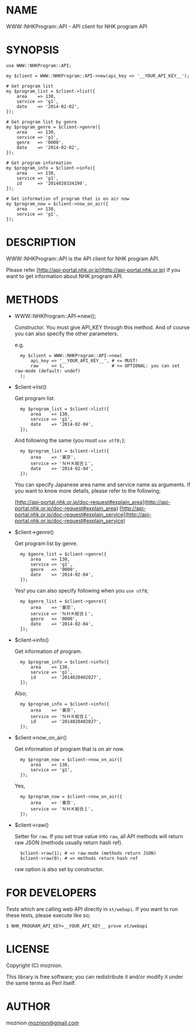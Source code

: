 # NAME

WWW::NHKProgram::API - API client for NHK program API

# SYNOPSIS

    use WWW::NHKProgram::API;

    my $client = WWW::NHKProgram::API->new(api_key => '__YOUR_API_KEY__');

    # Get program list
    my $program_list = $client->list({
        area    => 130,
        service => 'g1',
        date    => '2014-02-02',
    });

    # Get program list by genre
    my $program_genre = $client->genre({
        area    => 130,
        service => 'g1',
        genre   => '0000',
        date    => '2014-02-02',
    });

    # Get program information
    my $program_info = $client->info({
        area    => 130,
        service => 'g1',
        id      => '2014020334199',
    });

    # Get information of program that is on air now
    my $program_now = $client->now_on_air({
        area    => 130,
        service => 'g1',
    });

# DESCRIPTION

WWW::NHKProgram::API is the API client for NHK program API.

Please refer [http://api-portal.nhk.or.jp](http://api-portal.nhk.or.jp)
if you want to get information about NHK program API.

# METHODS

- WWW::NHKProgram::API->new();

    Constructor. You must give API\_KEY through this method.
    And of course you can also specify the other parameters.

    e.g.

        my $client = WWW::NHKProgram::API->new(
            api_key => '__YOUR_API_KEY__', # <= MUST!
            raw     => 1,                  # <= OPTIONAL: you can set raw-mode (default: undef)
        );

- $client->list()

    Get program list.

        my $program_list = $client->list({
            area    => 130,
            service => 'g1',
            date    => '2014-02-04',
        });

    And following the same (you must `use utf8;`);

        my $program_list = $client->list({
            area    => '東京',
            service => 'ＮＨＫ総合１',
            date    => '2014-02-04',
        });

    You can specify Japanese area name and service name as arguments.
    If you want to know more details, please refer to the following;

    [http://api-portal.nhk.or.jp/doc-request#explain_area](http://api-portal.nhk.or.jp/doc-request#explain_area)
    [http://api-portal.nhk.or.jp/doc-request#explain_service](http://api-portal.nhk.or.jp/doc-request#explain_service)

- $client->genre()

    Get program list by genre.

        my $genre_list = $client->genre({
            area    => 130,
            service => 'g1',
            genre   => '0000',
            date    => '2014-02-04',
        });

    Yes! you can also specify following when you `use utf8`;

        my $genre_list = $client->genre({
            area    => '東京',
            service => 'ＮＨＫ総合１',
            genre   => '0000',
            date    => '2014-02-04',
        });

- $client->info()

    Get information of program.

        my $program_info = $client->info({
            area    => 130,
            service => 'g1',
            id      => '2014020402027',
        });

    Also;

        my $program_info = $client->info({
            area    => '東京',
            service => 'ＮＨＫ総合１',
            id      => '2014020402027',
        });

- $client->now\_on\_air()

    Get information of program that is on air now.

        my $program_now = $client->now_on_air({
            area    => 130,
            service => 'g1',
        });

    Yes,

        my $program_now = $client->now_on_air({
            area    => '東京',
            service => 'ＮＨＫ総合１',
        });

- $client->raw()

    Setter for `raw`. If you set true value into `raw`, all API methods will return raw JSON (methods usually return hash ref).

        $client->raw(1); # => raw-mode (methods return JSON)
        $client->raw(0); # => methods return hash ref

    raw option is also set by constructor.

# FOR DEVELOPERS

Tests which are calling web API directly in `xt/webapi`. If you want to run these tests, please execute like so;

    $ NHK_PROGRAM_API_KEY=__YOUR_API_KEY__ prove xt/webapi

# LICENSE

Copyright (C) moznion.

This library is free software; you can redistribute it and/or modify
it under the same terms as Perl itself.

# AUTHOR

moznion <moznion@gmail.com>
